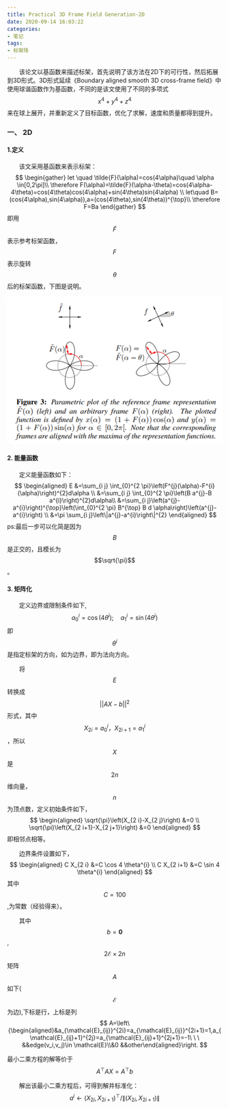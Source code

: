 ```yaml
---
title: Practical 3D Frame Field Generation-2D
date: 2020-09-14 16:03:22
categories:
- 笔记
tags:
- 标架场
---
```


&emsp;&emsp;该论文以基函数来描述标架，首先说明了该方法在2D下的可行性，然后拓展到3D形式。3D形式延续《Boundary aligned smooth 3D cross-frame field》中使用球谐函数作为基函数，不同的是该文使用了不同的多项式$$x^4+y^4+z^4$$来在球上展开，并重新定义了目标函数，优化了求解，速度和质量都得到提升。

### 一、 2D

#### 1.定义

&emsp;&emsp;该文采用基函数来表示标架：
$$
\begin{gather}
let \quad \tilde{F}(\alpha)=cos(4\alpha)\quad \alpha \in[0,2\pi]\\
\therefore  F(\alpha)=\tilde{F}(\alpha-\theta)=cos(4\alpha-4\theta)=cos(4\theta)cos(4\alpha)+sin(4\theta)sin(4\alpha)
 \\
let\quad B=(cos(4\alpha),sin(4\alpha)),a=(cos(4\theta),sin(4\theta))^{\top}\\
\therefore F=Ba
\end{gather}
$$
即用$$\tilde F$$表示参考标架函数，$$F$$表示旋转$$\theta$$后的标架函数，下图是说明。

![](2020-09-14-Practical-3D-Frame-Field-Generation-2D/image-20200914153648517.png)

#### 2. 能量函数

&emsp;&emsp;定义能量函数如下：
$$
\begin{aligned}
E &=\sum_{i j} \int_{0}^{2 \pi}\left(F^{j}(\alpha)-F^{i}(\alpha)\right)^{2}d\alpha \\
&=\sum_{i j} \int_{0}^{2 \pi}\left(B a^{j}-B a^{i}\right)^{2}d\alpha\\
&=\sum_{i j}\left(a^{j}-a^{i}\right)^{\top}\left(\int_{0}^{2 \pi} B^{\top} B d \alpha\right)\left(a^{j}-a^{i}\right) \\
&=\pi \sum_{i j}\left\|a^{j}-a^{i}\right\|^{2}
\end{aligned}
$$
ps:最后一步可以化简是因为$$B$$是正交的，且模长为$$\sqrt{\pi}$$。

#### 3. 矩阵化

&emsp;&emsp;定义边界或限制条件如下,
$$
a_{0}^{i}=\cos \left(4 \theta^{i}\right) ; \quad a_{1}^{i}=\sin \left(4 \theta^{i}\right)
$$
即$$\theta^i$$是指定标架的方向，如为边界，即为法向方向。

&emsp;&emsp;将$$E$$转换成$$||AX-b||^2$$形式，其中$$X_{2i}=a_{0}^{i}，X_{2i+1}=a_{1}^{i}$$，所以$$X$$是$$2n$$维向量，$$n$$为顶点数，定义初始条件如下，
$$
\begin{aligned}
\sqrt{\pi}\left(X_{2 i}-X_{2 j}\right) &=0 \\
\sqrt{\pi}\left(X_{2 i+1}-X_{2 j+1}\right) &=0
\end{aligned}
$$
即相邻点相等。

&emsp;&emsp;边界条件设置如下，
$$
\begin{aligned}
C X_{2 i} &=C \cos 4 \theta^{i} \\
C X_{2 i+1} &=C \sin 4 \theta^{i}
\end{aligned}
$$
其中$$C=100$$,为常数（经验得来）。

&emsp;&emsp;其中$$b=\mathbf{0}$$,$$2\mathcal{E}\times2n$$矩阵$$A$$如下($$\mathcal{E}$$为边),下标是行，上标是列
$$
A=\left\{\begin{aligned}&a_{\mathcal{E}_{ij}}^{2i}=a_{\mathcal{E}_{ij}}^{2i+1}=1,a_{\mathcal{E}_{ij}+1}^{2j}=a_{\mathcal{E}_{ij}+1}^{2j+1}=-1\ \ \ &&edge(v_i,v_j)\in \mathcal{E}\\&0  &&other\end{aligned}\right.
$$

最小二乘方程的解等价于$$A^{\top} AX=A^{\top}b$$

&emsp;&emsp;解出该最小二乘方程后，可得到解并标准化：
$$
a^{i} \leftarrow\left(X_{2 i}, X_{2 i+1}\right)^{\top} /\left\|\left(X_{2 i}, X_{2 i+1}\right)\right\|
$$
